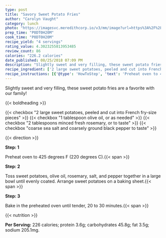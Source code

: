 ```yaml
---
type: post
title: "Savory Sweet Potato Fries"
author: "Carolyn Vaught"
category: lunch
photo: "https://imagesvc.meredithcorp.io/v3/mm/image?url=https%3A%2F%2Fimages.media-allrecipes.com%2Fuserphotos%2F1030002.jpg"
prep_time: "P0DT0H20M"
cook_time: "P0DT0H20M"
recipe_yield: "4 servings"
rating_value: 4.3023255813953485
review_count: 86
calories: "226.2 calories"
date_published: 08/25/2018 07:09 PM
description: "Slightly sweet and very filling, these sweet potato fries are a favorite with our family!"
recipe_ingredient: ['2 large sweet potatoes, peeled and cut into French fry-size pieces', '1 tablespoon olive oil, or as needed', '2 tablespoons minced fresh rosemary, or to taste', 'coarse sea salt and coarsely ground black pepper to taste']
recipe_instructions: [{'@type': 'HowToStep', 'text': 'Preheat oven to 425 degrees F (220 degrees C).\n'}, {'@type': 'HowToStep', 'text': 'Toss sweet potatoes, olive oil, rosemary, salt, and pepper together in a large bowl until evenly coated. Arrange sweet potatoes on a baking sheet.\n'}, {'@type': 'HowToStep', 'text': 'Bake in the preheated oven until tender, 20 to 30 minutes.\n'}]
---
```


Slightly sweet and very filling, these sweet potato fries are a favorite with our family! 

{{< boldheading >}}

{{< checkbox "2 large sweet potatoes, peeled and cut into French fry-size pieces" >}}
{{< checkbox "1 tablespoon olive oil, or as needed" >}}
{{< checkbox "2 tablespoons minced fresh rosemary, or to taste" >}}
{{< checkbox "coarse sea salt and coarsely ground black pepper to taste" >}}


{{< direction >}}

**Step: 1**

Preheat oven to 425 degrees F (220 degrees C).{{< span >}}

**Step: 2**

Toss sweet potatoes, olive oil, rosemary, salt, and pepper together in a large bowl until evenly coated. Arrange sweet potatoes on a baking sheet.{{< span >}}

**Step: 3**

Bake in the preheated oven until tender, 20 to 30 minutes.{{< span >}}

{{< nutrition >}}

**Per Serving:** 226 calories; protein 3.6g; carbohydrates 45.8g; fat 3.5g; sodium 205.1mg.